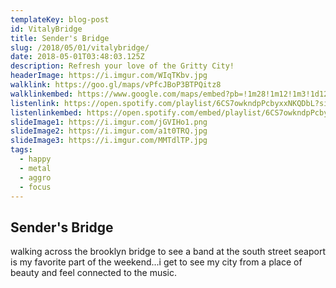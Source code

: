 ```yaml
---
templateKey: blog-post
id: VitalyBridge
title: Sender's Bridge
slug: /2018/05/01/vitalybridge/
date: 2018-05-01T03:48:03.125Z
description: Refresh your love of the Gritty City!
headerImage: https://i.imgur.com/WIqTKbv.jpg
walklink: https://goo.gl/maps/vPfcJBoP3BTPQitz8
walklinkembed: https://www.google.com/maps/embed?pb=!1m28!1m12!1m3!1d12098.168214754607!2d-74.00617871284298!3d40.7060823193189!2m3!1f0!2f0!3f0!3m2!1i1024!2i768!4f13.1!4m13!3e2!4m5!1s0x89c25a4ab565f897%3A0x5aea8f39fee5c23d!2sEtsy%2C+Adams+Street%2C+Brooklyn%2C+NY!3m2!1d40.700582399999995!2d-73.9881456!4m5!1s0x89c25a3cf9bccce3%3A0x3fc7dc1dc0cf9438!2sSouth+Street+Seaport%2C+South+Street%2C+New+York%2C+NY!3m2!1d40.7053125!2d-74.0026298!5e0!3m2!1sen!2sus!4v1564155127684!5m2!1sen!2sus
listenlink: https://open.spotify.com/playlist/6CS7owkndpPcbyxxNKQDbL?si=J6Uwe84IRK2Hid8m74b4lQ
listenlinkembed: https://open.spotify.com/embed/playlist/6CS7owkndpPcbyxxNKQDbL?si=J6Uwe84IRK2Hid8m74b4lQ
slideImage1: https://i.imgur.com/jGVIHo1.png
slideImage2: https://i.imgur.com/a1t0TRQ.jpg
slideImage3: https://i.imgur.com/MMTdlTP.jpg
tags:
  - happy
  - metal
  - aggro
  - focus
---
```


## Sender's Bridge

walking across the brooklyn bridge to see a band at the south street seaport is my favorite part of the weekend...i get to see my city from a place of beauty and feel connected to the music. 